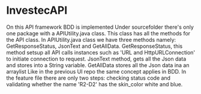 # InvestecAPI

On this API framework BDD is implemented
Under sourcefolder there's only one package with a APIUtility.java class. This class has all the methods for the API class.
In APIUtility.java class we have three methods namely: GetResponseStatus, JsonText and GetAllData.
GetResponseStatus, this method setsup all API calls instances such as 'URL and HttpURLConnection' to initiate connection to request.
JsonText method, gets all the Json data and stores into a String variable.
GetAllData stores all the Json data ina an arraylist
Like in the previous UI repo the same concept applies in BDD.
In the feature file there are only two steps: checking status code and validating whether the name 'R2-D2' has the skin_color white and blue.
